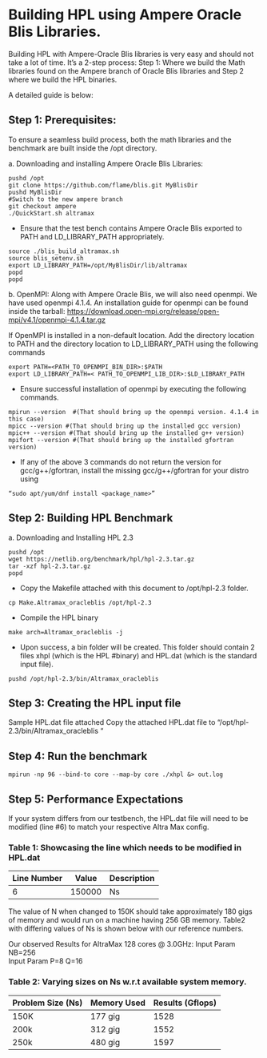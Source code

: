 # Building HPL using Ampere Oracle Blis Libraries.

Building HPL with Ampere-Oracle Blis libraries is very easy and should not take a lot of time. It’s a 2-step process:
Step 1: Where we build the Math libraries found on the Ampere branch of Oracle Blis libraries and Step 2 where we build the HPL binaries.

A detailed guide is below: 

## Step 1: Prerequisites: 

To ensure a seamless build process, both the math libraries and the benchmark are built inside the /opt directory.


a.	Downloading and installing Ampere Oracle Blis Libraries:

```
pushd /opt
git clone https://github.com/flame/blis.git MyBlisDir
pushd MyBlisDir
#Switch to the new ampere branch 
git checkout ampere
./QuickStart.sh altramax
```

* Ensure that the test bench contains Ampere Oracle Blis exported to PATH and LD_LIBRARY_PATH appropriately.

```
source ./blis_build_altramax.sh
source blis_setenv.sh
export LD_LIBRARY_PATH=/opt/MyBlisDir/lib/altramax
popd
popd
```

b.	OpenMPI: Along with Ampere Oracle Blis, we will also need openmpi. We have used openmpi 4.1.4. An installation guide for openmpi can be found inside the tarball: https://download.open-mpi.org/release/open-mpi/v4.1/openmpi-4.1.4.tar.gz 

If OpenMPI is installed in a non-default location. Add the <bin> directory location to PATH and the <lib> directory location to LD_LIBRARY_PATH using the following commands

```
export PATH=<PATH_TO_OPENMPI_BIN_DIR>:$PATH
export LD_LIBRARY_PATH=< PATH_TO_OPENMPI_LIB_DIR>:$LD_LIBRARY_PATH
```

* Ensure successful installation of openmpi by executing the following commands.
	
```
mpirun --version  #(That should bring up the openmpi version. 4.1.4 in this case)
mpicc --version #(That should bring up the installed gcc version)
mpic++ --version #(That should bring up the installed g++ version)
mpifort --version #(That should bring up the installed gfortran version)
```
	
* If any of the above 3 commands do not return the version for gcc/g++/gfortran, install the missing gcc/g++/gfortran for your distro using

```
“sudo apt/yum/dnf install <package_name>”
```

## Step 2: Building HPL Benchmark

a.	Downloading and Installing HPL 2.3

```
pushd /opt
wget https://netlib.org/benchmark/hpl/hpl-2.3.tar.gz
tar -xzf hpl-2.3.tar.gz
popd
```
	
* Copy the Makefile attached with this document to /opt/hpl-2.3 folder.

```
cp Make.Altramax_oracleblis /opt/hpl-2.3
```

* Compile the HPL binary

```
make arch=Altramax_oracleblis -j
```

* Upon success, a bin folder will be created. This folder should contain 2 files xhpl (which is the HPL #binary) and HPL.dat (which is the standard input file).

```
pushd /opt/hpl-2.3/bin/Altramax_oracleblis 
```


## Step 3: Creating the HPL input file

Sample HPL.dat file attached
Copy the attached HPL.dat file to “/opt/hpl-2.3/bin/Altramax_oracleblis “

## Step 4: Run the benchmark

```
mpirun -np 96 --bind-to core --map-by core ./xhpl &> out.log
```

## Step 5: Performance Expectations

If your system differs from our testbench, the HPL.dat file will need to be modified (line #6) to match your respective Altra Max config.


### Table 1: Showcasing the line which needs to be modified in HPL.dat 	

|Line Number|Value|Description|
|---|---|---|
|6|150000|Ns|
	
The value of N when changed to 150K should take approximately 180 gigs of memory and would run on a machine having 256 GB memory. Table2 with differing values of Ns is shown below with our reference numbers.

Our observed Results for AltraMax 128 cores @ 3.0GHz:
Input Param	
NB=256	    
Input Param	
P=8 Q=16			

### Table 2: Varying sizes on Ns w.r.t available system memory.
	
|Problem Size (Ns)|Memory Used|Results (Gflops)|
|---|---|---|
|150K|177 gig|1528|
|200k|312 gig|1552|
|250k|480 gig|1597|


